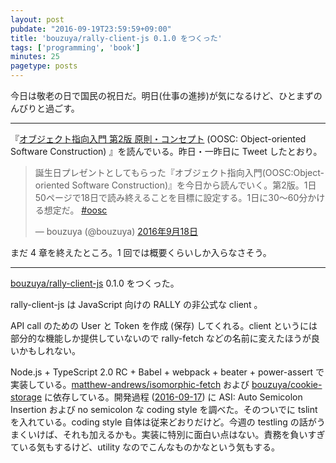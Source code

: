 ```yaml
---
layout: post
pubdate: "2016-09-19T23:59:59+09:00"
title: 'bouzuya/rally-client-js 0.1.0 をつくった'
tags: ['programming', 'book']
minutes: 25
pagetype: posts
---
```

今日は敬老の日で国民の祝日だ。明日(仕事の進捗)が気になるけど、ひとまずのんびりと過ごす。

-----

『[オブジェクト指向入門 第2版 原則・コンセプト](https://www.amazon.co.jp/dp/4798111112) (OOSC: Object-oriented Software Construction) 』を読んでいる。昨日・一昨日に Tweet したとおり。

<blockquote class="twitter-tweet" data-lang="ja"><p lang="ja" dir="ltr">誕生日プレゼントとしてもらった『オブジェクト指向入門(OOSC:Object-oriented Software Construction)』を今日から読んでいく。第2版。1日50ページで18日で読み終えることを目標に設定する。1日に30〜60分かける想定だ。 <a href="https://twitter.com/hashtag/oosc?src=hash">#oosc</a></p>&mdash; bouzuya (@bouzuya) <a href="https://twitter.com/bouzuya/status/777321596704792576">2016年9月18日</a></blockquote>
<script async src="//platform.twitter.com/widgets.js" charset="utf-8"></script>

まだ 4 章を終えたところ。1 回では概要くらいしか入らなさそう。

-----

[bouzuya/rally-client-js][] 0.1.0 をつくった。

rally-client-js は JavaScript 向けの RALLY の非公式な client 。

API call のための User と Token を作成 (保存) してくれる。client というには部分的な機能しか提供していないので rally-fetch などの名前に変えたほうが良いかもしれない。

Node.js + TypeScript 2.0 RC + Babel + webpack + beater + power-assert で実装している。[matthew-andrews/isomorphic-fetch][] および [bouzuya/cookie-storage][] に依存している。開発過程 ([2016-09-17][]) に ASI: Auto Semicolon Insertion および no semicolon な coding style を調べた。そのついでに tslint を入れている。coding style 自体は従来どおりだけど。今週の testling の話がうまくいけば、それも加えるかも。実装に特別に面白い点はない。責務を負いすぎている気もするけど、utility なのでこんなものかなという気もする。

[2016-09-17]: http://blog.bouzuya.net/2016/09/17/
[bouzuya/cookie-storage]: https://github.com/bouzuya/cookie-storage
[bouzuya/rally-client-js]: https://github.com/bouzuya/rally-client-js
[matthew-andrews/isomorphic-fetch]: https://github.com/matthew-andrews/isomorphic-fetch
